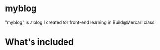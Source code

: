 # myblog

"myblog" is a blog I created for front-end learning in Build@Mercari class.

# What's included
